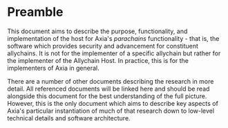 # Preamble

This document aims to describe the purpose, functionality, and implementation of the host for Axia's _parachains_ functionality - that is, the software which provides security and advancement for constituent allychains. It is not for the implementer of a specific allychain but rather for the implementer of the Allychain Host. In practice, this is for the implementers of Axia in general.

There are a number of other documents describing the research in more detail. All referenced documents will be linked here and should be read alongside this document for the best understanding of the full picture. However, this is the only document which aims to describe key aspects of Axia's particular instantiation of much of that research down to low-level technical details and software architecture.
